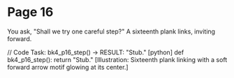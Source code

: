 # Page 16

You ask, "Shall we try one careful step?"
A sixteenth plank links, inviting forward.

// Code Task: bk4_p16_step() → RESULT: "Stub."
[python]
def bk4_p16_step():
    return "Stub."
[Illustration: Sixteenth plank linking with a soft forward arrow motif glowing at its center.]

